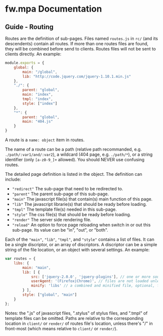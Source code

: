 # fw.mpa Documentation #

## Guide - Routing ##

Routes are the definition of sub-pages. Files named `routes.js` in `rc/` (and its descendents) contain all routes. If more than one routes files are found, they will be combined before send to clients. Routes files will not be sent to clients directly. An example:

```js
module.exports = {
	global: {
		main: "/global",
		lib: "http://code.jquery.com/jquery-1.10.1.min.js"
	},
	"./": {
		parent: "global",
		main: "index",
		tmpl: "index",
		style: ["index"]
	},
	"*": {
		parent: "global",
		main: "404.js"
	}
}
```

A route is a `name: object` item in routes.

The name of a route can be a path (relative path recommanded, e.g. `./path/:var1/and/:var2`), a wildcard (404 page, e.g. `./path/*`), or a string identifier (only `[a-z0-9_]+` allowed). You should NEVER use confusing routes.

The detailed page definition is listed in the object. The definition can include:

* `"redirect"` The sub-page that need to be redirected to.
* `"parent"` The parent sub-page of this sub-page.
* `"main"` The javascript file(s) that contain(s) main function of this page.
* `"lib"` The javascript librarie(s) that should be ready before loading.
* `"tmpl"` The template file(s) needed in this sub-page.
* `"style"` The css file(s) that should be ready before loading.
* `"render"` The server side rendering file.
* `"reload"` An option to force page reloading when switch in or out this sub-page. Its value can be "in", "out", or "both".

Each of the `"main"`, `"lib"`, `"tmpl"`, and `"style"` contains a list of files. It can be a single discriptor, or an array of discriptors. A discriptor can be a simple string of the file location, or an object with several settings. An example:

```js
var routes = {
	libs: {
		main: "main",
		lib: [ {
			src: ['jquery-2.0.0', 'jquery-plugins'], // one or more source files
			userAgent: '(Firefox|Chrome)', // files are not loaded unless the user agent matches, optional
			minify: 'libs' // a combined and minified file, optional, files are not combined if not specified
		} ],
		style: ["global", "main"]
	}
};
```

Notes: the ".js" of javascript files, ".stylus" of stylus files, and ".tmpl" of template files can be omitted. Paths are relative to the corresponding location in `client/` or `render/` of routes file's location, unless there's "/" in front-most (which means relative to `client/` or `render/`).
